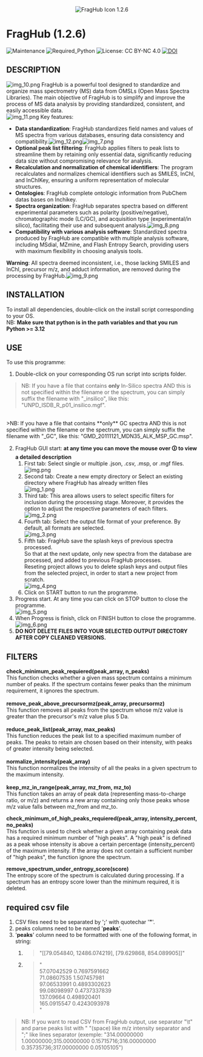 <div align="center">
  <img src="scripts/GUI/assets/FragHub_icon.png" alt="FragHub Icon" /> 1.2.6
</div>

# FragHub  (1.2.6)
![Maintenance](https://img.shields.io/badge/Maintained%3F-yes-green.svg)
![Required_Python](https://img.shields.io/badge/Python-3.12-blue)
![License: CC BY-NC 4.0](https://img.shields.io/badge/license-CC--BY--NC%204.0-lightgrey)
[![DOI](https://zenodo.org/badge/DOI/10.5281/zenodo.14761050.svg)](https://doi.org/10.5281/zenodo.14761050)


## DESCRIPTION
![img_10.png](img_10.png)
FragHub is a powerful tool designed to standardize and organize mass spectrometry (MS) data from OMSLs (Open Mass Spectra Libraries). The main objective of FragHub is to simplify and improve the process of MS data analysis by providing standardized, consistent, and easily accessible data.<br>
![img_11.png](img_11.png)
Key features:<br>
- **Data standardization**: FragHub standardizes field names and values of MS spectra from various databases, ensuring data consistency and compatibility.![img_12.png](img_12.png)![img_7.png](img_7.png)
- **Optional peak list filtering**: FragHub applies filters to peak lists to streamline them by retaining only essential data, significantly reducing data size without compromising relevance for analysis.
- **Recalculation and normalization of chemical identifiers**: The program recalculates and normalizes chemical identifiers such as SMILES, InChI, and InChIKey, ensuring a uniform representation of molecular structures.
- **Ontologies**: FragHub complete ontologic information from PubChem datas bases on Inchikey.
- **Spectra organization**: FragHub separates spectra based on different experimental parameters such as polarity (positive/negative), chromatographic mode (LC/GC), and acquisition type (experimental/in silico), facilitating their use and subsequent analysis.![img_8.png](img_8.png)
- **Compatibility with various analysis software**: Standardized spectra produced by FragHub are compatible with multiple analysis software, including MSdial, MZmine, and Flash Entropy Search, providing users with maximum flexibility in choosing analysis tools.

**Warning**: All spectra deemed inconsistent, i.e., those lacking SMILES and InChI, precursor m/z, and adduct information, are removed during the processing by FragHub.![img_9.png](img_9.png)

## INSTALLATION

To install all dependencies, double-click on the install script corresponding to your OS.<br>
NB: **Make sure that python is in the path variables and that you run Python >= 3.12**<br>

## USE

To use this programme:

1) Double-click on your corresponding OS run script into scripts folder.<br>
>NB: If you have a file that contains **only** In-Silico spectra AND this is not specified within the filename or the spectrum, you can simply suffix the filename with "_insilico", like this: "UNPD_ISDB_R_p01_insilico.mgf".<br>
<br>
>NB: If you have a file that contains **only** GC spectra AND this is not specified within the filename or the spectrum, you can simply suffix the filename with "_GC", like this: "GMD_20111121_MDN35_ALK_MSP_GC.msp".<br>

2) FragHub GUI start: **at any time you can move the mouse over 🛈 to view a detailed description**<br>
   1) First tab: Select single or multiple .json, .csv, .msp, or .mgf files.<br>![img.png](img.png)
   2) Second tab: Create a new empty directory or Select an existing directory where FragHub has already written files<br>![img_1.png](img_1.png)
   3) Third tab: This area allows users to select specific filters for inclusion during the processing stage. Moreover, it provides the option to adjust the respective parameters of each filters.<br>![img_2.png](img_2.png)
   4) Fourth tab: Select the output file format of your preference. By default, all formats are selected.<br>![img_3.png](img_3.png)
   5) Fifth tab: FragHub save the splash keys of previous spectra processed.<br>So that at the next update, only new spectra from the database are processed, and added to previous FragHub processes.<br>Reseting project allows you to delete splash keys and output files from the selected project, in order to start a new project from scratch.<br>![img_4.png](img_4.png)
   6) Click on START button to run the programme.
3) Progress start. At any time you can click on STOP button to close the programme.<br>![img_5.png](img_5.png)
4) When Progress is finish, click on FINISH button to close the programme.<br>![img_6.png](img_6.png)
5) **DO NOT DELETE FILES INTO YOUR SELECTED OUTPUT DIRECTORY AFTER COPY CLEANED VERSIONS.**

## FILTERS

**check_minimum_peak_requiered(peak_array, n_peaks)**<br>
This function checks whether a given mass spectrum contains a minimum number of peaks. If the spectrum contains fewer peaks than the minimum requirement, it ignores the spectrum.<br>
<br>
**remove_peak_above_precursormz(peak_array, precursormz)**<br>
This function removes all peaks from the spectrum whose m/z value is greater than the precursor's m/z value plus 5 Da.<br>
<br>
**reduce_peak_list(peak_array, max_peaks)**<br>
This function reduces the peak list to a specified maximum number of peaks. The peaks to retain are chosen based on their intensity, with peaks of greater intensity being selected.<br>
<br>
**normalize_intensity(peak_array)**<br>
This function normalizes the intensity of all the peaks in a given spectrum to the maximum intensity.<br>
<br>
**keep_mz_in_range(peak_array, mz_from, mz_to)**<br>
This function takes an array of peak data (representing mass-to-charge ratio, or m/z) and returns a new array containing only those peaks whose m/z value falls between mz_from and mz_to.<br>

**check_minimum_of_high_peaks_requiered(peak_array, intensity_percent, no_peaks)**<br>
This function is used to check whether a given array containing peak data has a required minimum number of "high peaks". A "high peak" is defined as a peak whose intensity is above a certain percentage (intensity_percent) of the maximum intensity. If the array does not contain a sufficient number of "high peaks", the function ignore the spectrum.<br>

**remove_spectrum_under_entropy_score(score)**<br>
The entropy score of the spectrum is calculated during processing. If a spectrum has an entropy score lower than the minimum required, it is deleted.<br>

## required csv file
1) CSV files need to be separated by '**;**' with quotechar '**"**'.<br>
2) peaks columns need to be named '**peaks**'.<br>
3) '**peaks**' column need to be formatted with one of the following format, in string:
   1) >"[[79.054840, 12486.074219], [79.629868, 854.089905]]"
   2) > "<br>
   57.07042529 0.7697591662<br>
   71.08607535 1.507457981<br>
   97.06533991 0.4893302623<br>
   99.08098997 0.4737337839<br>
   137.09664 0.498920401<br>
   165.0915547 0.4243093978<br>
   "<br>
>NB: If you want to read CSV from FragHub output, use separator "\t" and parse peaks list with " "(space) like m/z intensity separator and ";" like lines separator (exemple: "314.00000000 1.00000000;315.00000000 0.15715716;316.00000000 0.35735736;317.00000000 0.05105105")
    